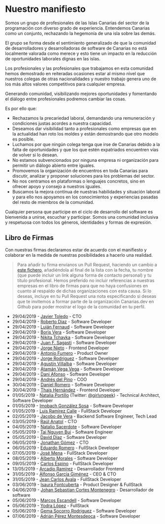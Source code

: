 # Nuestro manifiesto

Somos un grupo de profesionales de las Islas Canarias del sector de la programación con diverso grado de experiencia. Entendemos Canarias como un conjunto, rechazando la hegemonía de una isla sobre las demás.

El grupo se forma desde el sentimiento generalizado de que la comunidad de desarrolladores y desarrolladoras de software de Canarias no está localmente valorada como merece y esto tiene un impacto en la reducción de oportunidades laborales dignas en las islas.

Los profesionales y las profesionales que trabajamos en esta comunidad hemos demostrado en reiteradas ocasiones estar al mismo nivel que nuestros colegas de otras nacionalidades y nuestro trabajo genera uno de los más altos valores competitivos para cualquier empresa.

Generando comunidad, visibilizando mejores oportunidades y fomentando el diálogo entre profesionales podremos cambiar las cosas.

Es por ello que:

* Rechazamos la precariedad laboral, demandando una remuneración y condiciones justas acordes a nuestra capacidad.
* Deseamos dar visibilidad tanto a profesionales como empresas que en la actualidad han roto los moldes y están demostrando que otro modelo es posible.
* Luchamos por que ningún colega tenga que irse de Canarias debido a la falta de oportunidades y que los que estén expatriados encuentren vías de volver si lo desean.
* No estamos subvencionados por ninguna empresa ni organización para permitir un diálogo abierto entre iguales.
* Promovemos la organización de encuentros en toda Canarias para discutir, analizar y proponer soluciones para los problemas del sector.
* No nos centramos en plataformas o lenguajes concretos, sino en ofrecer apoyo y consejo a nuestros iguales.
* Buscamos la mejora contínua de nuestras habilidades y situación laboral y para ello nos apoyamos en los conocimientos y experiencias pasadas del resto de miembros de la comunidad.

Cualquier persona que participe en el ciclo de desarrollo del software es bienvenida a unirse, escuchar y participar. Somos una comunidad inclusiva y respetuosa con todos los géneros, identidades y formas de expresión.

## Libro de Firmas

Con nuestras firmas declaramos estar de acuerdo con el manifiesto y colaborar en la medida de nuestras posibilidades a hacerlo una realidad.

> Para añadir tu firma envíanos un Pull Request, haciendo un cambio a [este fichero](https://github.com/canarias-dev/canarias-dev.github.io/blob/master/index.md), añadiéndola al final de la lista con la fecha, tu nombre (que puede incluir un link alguna forma de contacto personal) y tu título profesional. Hemos preferido no incluir referencias a nuestras empresas en el libro de firmas para que no haya confusiones en cuanto al respaldo de dichas organizaciones con esta causa. Si lo deseas, incluye en tu Pull Request una nota especificando si deseas que te invitemos a formar parte de la organización Canarias.dev en Github para poder mostrar el logo de la comunidad en tu perfil.

* 29/04/2019 - [Javier Toledo](https://twitter.com/javier_toledo) - CTO
* 29/04/2019 - [Roberto Diaz](https://twitter.com/rdiaz82) - Software Developer
* 29/04/2019 - [Luján Fernaud](https://twitter.com/lujanfernaud) - Software Developer
* 29/04/2019 - [Boris Vera](https://twitter.com/verainthemiddle) - Software Developer
* 29/04/2019 - [Nikita Tchayka](https://twitter.com/NickSeagull) - Software Developer
* 29/04/2019 - [Juan F. Sagasti](https://twitter.com/jfsagasti) - Software Developer
* 29/04/2019 - [Jorge Nieto](https://twitter.com/jnietou) - Frontend Developer
* 29/04/2019 - [Antonio Fumero](https://twitter.com/amfumero) - Product Owner
* 29/04/2019 - [Jorge Rodríguez](https://twitter.com/JorgeRdg) - Software Developer
* 29/04/2019 - [Agustín Villalba](https://www.agustinvillalba.com) - Software Developer
* 29/04/2019 - [Atamán Vega Vega](https://twitter.com/ataman_vega) - Software Developer
* 29/04/2019 - [Dani Afonso](https://twitter.com/Sr_DanieI) - Software Developer
* 29/04/2019 - [Andrés del Pino](https://www.linkedin.com/in/andrés-del-pino-bolaños-423b5744/) - COO
* 30/04/2019 - [Daniel Romero](https://www.linkedin.com/in/romerodeveloper/) - Software Developer
* 30/04/2019 - [Thais Hernández](https://www.linkedin.com/in/thaishdz/) - Frontend Developer
* 01/05/2019 - [Natalia Portillo](https://www.linkedin.com/in/nataliaportillo/) (Twitter: [@girlyngeek](https://www.twitter.com/girlyngeek)) - Technical Architect, Software Developer
* 01/05/2019 - [Imobach González Sosa](https://github.com/imobachgs) - Software Developer
* 01/05/2019 - [Luis Ramírez Calle](https://www.linkedin.com/in/luis-ramirez-calle/) - FullStack Developer
* 02/05/2019 - [Jacobo de Vera](https://twitter.com/jovianjake) - Backend Software Engineer, Tech Lead
* 03/05/2019 - [Raúl Anatol](https://twitter.com/raulanatol) - CTO
* 04/05/2019 - [Natalio Sacerdote](https://www.linkedin.com/in/natalio-sacerdote-bbaab382/) - Software Developer
* 05/05/2019 - [Tai Nguyen Bui](https://www.linkedin.com/in/tainguyenbui) - Software Engineer
* 05/05/2019 - [David Díaz](https://twitter.com/diazglezdavid) - Software Developer
* 06/05/2019 - [Jonathan Gómez](https://www.linkedin.com/in/jonathangomezmartel/) - CTO
* 06/05/2019 - [Eduardo Romero](https://www.linkedin.com/in/eduardorq/) - FullStack Developer
* 07/05/2019 - [José Mena](https://www.linkedin.com/in/jose-mena-0619/) - FullStack Developer
* 08/05/2019 - [Alberto Morales](https://www.linkedin.com/in/mmyalberto) - Software Developer
* 09/05/2019 - [Carlos Espino](https://www.linkedin.com/in/carlos-espino-timon/) - FullStack Developer
* 13/05/2019 - [Arcadio Ramírez](https://www.linkedin.com/in/ark333) - Desarrollador Frontend
* 31/05/2019 - [Alfonso García Giménez](https://www.linkedin.com/in/foncho) - CEO & CTO
* 31/05/2019 - [Jean Carlos Ayala](https://jeanayala.co/) - FullStack Developer
* 03/06/2019 - [Isaura Fontcuberta](https://www.linkedin.com/in/fontcuberta/) - Product Designer & FullStack 
* 04/06/2019 - [Johan Sebastian Cortes Montenegro](https://twitter.com/hinigul) - Desarrollador de software
* 05/06/2019 - [Marcos Escandell](https://www.linkedin.com/in/mjescandell/) - Software Developer
* 05/06/2019 - [Yodra López](https://twitter.com/yodralopez) - FullStack 
* 05/06/2019 - [Gema Socorro Rodriguez](https://twitter.com/gemamsr) - Software Developer
* 07/06/2019 - [Adrián Pérez Montesdeoca](https://www.linkedin.com/in/adrián-pérez-montesdeoca-5b329b43/) - Software Developer
